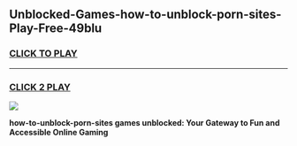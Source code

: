 
## Unblocked-Games-how-to-unblock-porn-sites-Play-Free-49blu
<h3>
<a href="https://premium76.site?title=how-to-unblock-porn-sites&ref=10A">CLICK TO PLAY</a></h3>
<hr>

<h3>
<a href="https://premium76.site?title=how-to-unblock-porn-sites&ref=10A">CLICK 2 PLAY</a>
  
</h3>

<a href="https://premium76.site?title=how-to-unblock-porn-sites&ref=10A"><img src="https://clearcache.store/games.png"></a>


**how-to-unblock-porn-sites games unblocked: Your Gateway to Fun and Accessible Online Gaming**
